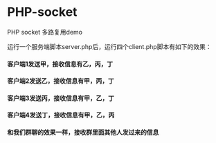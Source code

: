 # PHP-socket
PHP socket 多路复用demo

运行一个服务端脚本server.php后，运行四个client.php脚本有如下的效果：
#### 客户端1发送甲，接收信息有乙，丙，丁
#### 客户端2发送乙，接收信息有甲，丙，丁
#### 客户端3发送丙，接收信息有甲，乙，丁
#### 客户端4发送丁，接收信息有甲，乙，丙
#### 和我们群聊的效果一样，接收群里面其他人发过来的信息

